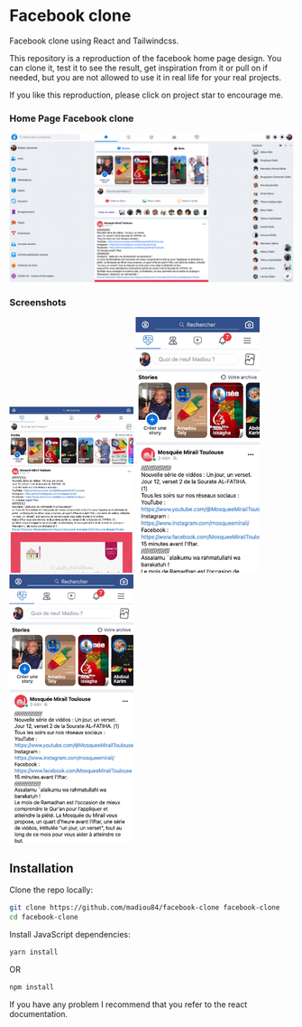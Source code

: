 # Facebook clone
Facebook clone using React and Tailwindcss.

This repository is a reproduction of the facebook home page design.
You can clone it, test it to see the result, get inspiration from it or pull on if needed, but you are not allowed to use it in real life for your real projects.

If you like this reproduction, please click on project star to encourage me.

### Home Page Facebook clone
![](screenshots/presentation-xl.png)

### Screenshots
<img src="screenshots/md.jpg" width="220"/>
<img src="screenshots/xs.jpg" width="220"/>
<img src="screenshots/sm.jpg" width="220"/>

## Installation

Clone the repo locally:

```sh
git clone https://github.com/madiou84/facebook-clone facebook-clone
cd facebook-clone
```

Install JavaScript dependencies:

```sh
yarn install
```
OR
```sh
npm install
```

If you have any problem I recommend that you refer to the react documentation.